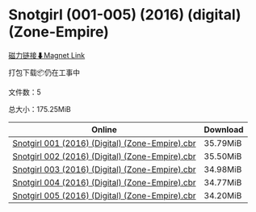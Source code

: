 # Snotgirl (001-005) (2016) (digital) (Zone-Empire)

[磁力链接⬇Magnet Link](magnet:?xt=urn:btih:4467a8410d8cd1b62450e3abcbae5bd92cc321b5&dn=Snotgirl%20%28001-005%29%20%282016%29%20%28digital%29%20%28Zone-Empire%29)

打包下载📦仍在工事中

文件数：5

总大小：175.25MiB

Online | Download
--- | ---
[Snotgirl 001 (2016) (Digital) (Zone-Empire).cbr](https://github.com/alicewish/markdown/blob/master/comic/Snotgirl-001-2016-Digital-Zone-Empire-cbr.md) | 35.79MiB
[Snotgirl 002 (2016) (Digital) (Zone-Empire).cbr](https://github.com/alicewish/markdown/blob/master/comic/Snotgirl-002-2016-Digital-Zone-Empire-cbr.md) | 35.50MiB
[Snotgirl 003 (2016) (Digital) (Zone-Empire).cbr](https://github.com/alicewish/markdown/blob/master/comic/Snotgirl-003-2016-Digital-Zone-Empire-cbr.md) | 34.98MiB
[Snotgirl 004 (2016) (Digital) (Zone-Empire).cbr](https://github.com/alicewish/markdown/blob/master/comic/Snotgirl-004-2016-Digital-Zone-Empire-cbr.md) | 34.77MiB
[Snotgirl 005 (2016) (Digital) (Zone-Empire).cbr](https://github.com/alicewish/markdown/blob/master/comic/Snotgirl-005-2016-Digital-Zone-Empire-cbr.md) | 34.20MiB
